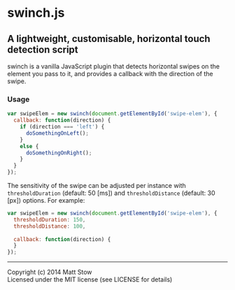 # swinch.js

## A lightweight, customisable, horizontal touch detection script

swinch is a vanilla JavaScript plugin that detects horizontal swipes on the element you pass to it, and provides a callback with the direction of the swipe.

### Usage

```js
var swipeElem = new swinch(document.getElementById('swipe-elem'), {
  callback: function(direction) {
    if (direction === 'left') {
      doSomethingOnLeft();
    }
    else {
      doSomethingOnRight();
    }
  }
});
```

The sensitivity of the swipe can be adjusted per instance with `thresholdDuration` (default: 50 [ms]) and `thresholdDistance` (default: 30 [px]) options. For example:

```js
var swipeElem = new swinch(document.getElementById('swipe-elem'), {
  thresholdDuration: 150,
  thresholdDistance: 100,
  
  callback: function(direction) {
  }
});
```

---

Copyright (c) 2014 Matt Stow  
Licensed under the MIT license (see LICENSE for details)